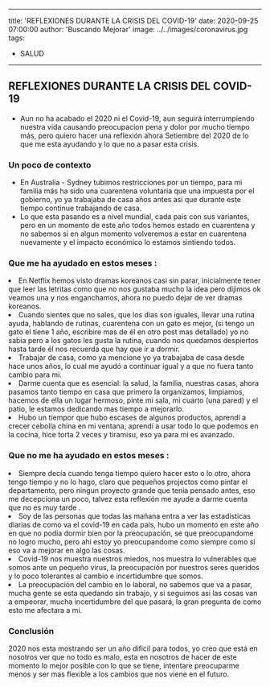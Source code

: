 
---
title: 'REFLEXIONES DURANTE LA CRISIS DEL COVID-19'
date: 2020-09-25 07:00:00
author: 'Buscando Mejorar'
image: ../../images/coronavirus.jpg
tags:
  - SALUD
---
## REFLEXIONES DURANTE LA CRISIS DEL COVID-19 
- Aun no ha acabado el 2020 ni el Covid-19, aun seguirá interrumpiendo nuestra vida causando preocupacion pena y dolor por mucho tiempo más, pero quiero hacer una reflexión ahora Setiembre del 2020 de lo que me esta ayudando y lo que no a pasar esta crisis. 

### Un poco de contexto 
- En Australia - Sydney tubimos restricciones por un tiempo, para mi familia más ha sido una cuarentena voluntaria que una impuesta por el gobierno, yo ya trabajaba de casa años antes así que durante este tiempo continue trabajando de casa.
- Lo que esta pasando es a nivel mundial, cada pais con sus variantes, pero en un momento de este año todos hemos estado en cuarentena y no sabemos si en algun momento volveremos a estar en cuarentena nuevamente y el impacto económico lo estamos sintiendo todos.
### Que me ha ayudado en estos meses :
<li>En Netflix hemos visto dramas koreanos casi sin parar, inicialmente tener que leer las letritas como que no nos gustaba mucho la idea pero dijimos ok veamos una y nos enganchamos, ahora no puedo dejar de ver dramas koreanos. </li> 
<li>Cuando sientes que no sales, que los dias son iguales, llevar una rutina ayuda, hablando de rutinas, cuarentena con un gato es mejor, (si tengo un gato el tiene 1 año, escribire mas de él en otro post mas detallado) yo no sabia pero a los gatos les gusta la rutina, cuando nos quedamos despiertos hasta tarde él nos recuerda que hay que ir a dormir.</li> 
<li>Trabajar de casa, como ya mencione yo ya trabajaba de casa desde hace unos años, lo cual me ayudó a continuar igual y a que no fuera tanto cambio para mi.</li>
<li>Darme cuenta que es esencial: la salud, la familia, nuestras casas, ahora pasamos tanto tiempo en casa que primero la organizamos, limpiamos, hacemos de ella un lugar hermoso, pinte mi sala, mi cuarto (una pared) y el patio, le estamos dedicando mas tiempo a mejorarlo. </li>
<li>Hubo un tiempor que hubo escases de algunos productos, aprendí a crecer cebolla china en mi ventana, aprendí a usar todo lo que podemos en la cocina, hice torta 2 veces y tiramisu, eso ya para mi es avanzado.</li>

### Que no me ha ayudado en estos meses :
<li>Siempre decía cuando tenga tiempo quiero hacer esto o lo otro, ahora tengo tiempo y no lo hago, claro que pequeños projectos como pintar el departamento, pero ningun proyecto grande que tenia pensado antes, eso me decepciona un poco, talvez esta reflexión me ayude a darme cuenta que no es muy tarde . </li>
<li>Soy de las personas que todas las mañana entra a ver las estadísticas diarias de como va el covid-19 en cada país, hubo un momento en este año en que no podía dormir bien por la preocupación, se que preocupandome no logro mucho, pero ahi estoy yo preocupandome como siempre como si eso va a mejorar en algo las cosas. </li>
<li>Covid-19 nos muestra nuestros miedos, nos muestra lo vulnerables que somos ante un pequeño virus, la preocupación por nuestros seres queridos y lo poco tolerantes al cambio e incertidumbre que somos.</li>
<li>La preocupación del cambio en lo laboral, no sabemos que va a pasar, mucha gente se esta quedando sin trabajo, y si seguimos asi las cosas van a empeorar, mucha incertidumbre del que pasará, la gran pregunta de como esto me afectara a mi. </li>

### Conclusión
2020 nos esta mostrando ser un año dificil para todos, yo creo que está en nosotros ver que no todo es malo, esta en nosotros de hacer de este momento lo mejor posible con lo que se tiene, intentare preocuparme menos y ser mas flexible a los cambios que nos viene en el futuro.  
